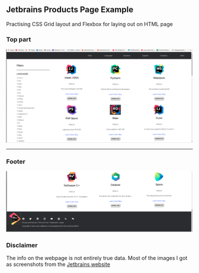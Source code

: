 ## Jetbrains Products Page Example
Practising CSS Grid layout and Flexbox for laying out on HTML page

### Top part
![Top](screenshots/top.png)

<hr>

### Footer
![Footer](screenshots/footer.png)


### Disclaimer
The info on the webpage is not entirely true data. Most of the images I got as screenshots from the [Jetbrains website](https://www.jetbrains.com/products.html)